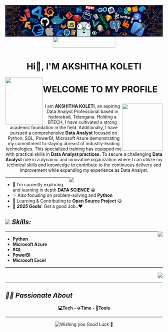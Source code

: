 <img align='center' src= "header.png">
<div align="center">
<a href = "https://drive.google.com/file/d/1A4vs-Yp4YyPu-_z2Xw7665AVfmZTsyYt/view?usp=sharing" ><img src="https://img.shields.io/badge/My_CV-Akshitha-blue" width="200" height="35"></a>
</div>

<h1 align="center">Hi👋, I'M AKSHITHA KOLETI </h1>
<p align="center">
<img align="left" src="https://media.tenor.com/l6hqyRVn4cwAAAAj/doctor-strange-in-the-multiverse-of-madness-doctor-strange.gif" width="120px" height="150px">
<h1><b> WELCOME TO MY PROFILE</b></p></h1>
<img align="right" src="https://media.tenor.com/mmlF_mTw310AAAAj/doctor-strange-in-the-multiverse-of-madness-doctor-strange.gif"  width="130px" height="150px">
</p>


<p align="center" width="150px"> 
I am <b>AKSHITHA KOLETI</b>, an aspiring Data Analyst Professional based in hyderabad, Telangana. Holding a BTECH, I have cultivated a strong academic foundation in the field. Additionally, I have pursued a comprehensive <b>Data Analyst</b> focused on Python, SQL, PowerBI, Microsoft Azure demonstrating my commitment to staying abreast of industry-leading technologies. This specialized training has equipped me with practical skills in <b> Data Analyst practices.</b> To secure a challenging <b>Data Analyst</b> role in a dynamic and innovative organization where I can utilize my technical skills and knowledge to contribute to the continuous delivery and improvement while expanding my experience as Data Analyst.
                             
</p>


<p align = 'right'>
<img align='right' src="https://media.giphy.com/media/ZVik7pBtu9dNS/giphy.gif" width="300px">
</p>

<hr>
<p align='left'>

- 🌱 I’m currently exploring and learning in depth <b>DATA SCIENCE</b> 😁<br>
- ✨ Also focusing on problem-solving and <b>Python</b> <br>
- 👯 Learning & Contributing to <b>Open Source Project</b> 😃<br>
- 🥅 <i><b>2025 Goals</b></i>: Get a good Job..❤️ <br>

</p>

## <img src="https://media2.giphy.com/media/QssGEmpkyEOhBCb7e1/giphy.gif?cid=ecf05e47a0n3gi1bfqntqmob8g9aid1oyj2wr3ds3mg700bl&rid=giphy.gif" width ="27"><i> Skills:      </i>      

<p align = 'right'>
<img align='right' src="https://media.tenor.com/fOD0TBLKQg8AAAAi/spider-man-no-way-home-marvel-studios.gif"  >
</p>

<hr>

<p align='left'>

- <b>Python</b><br>
- <b>Microsoft Azure</b> <br>
- <b>SQL</b><br>
- <b>PowerBI</b><br>
- <b>Microsoft Excel</b><br>

</p>



<hr>


<p align='right'>
<img align='center' src= "https://media.tenor.com/ivIQbWI5qe8AAAAi/spider-man-no-way-home-marvel-studios.gif"  > 
</p>
<hr>



 
## <i>🙋‍♂️ Passionate About </i> 
<p align = 'center'>
<b>💻Tech - ✈️Time - 🥅Tools </b>
</p>















<div align="center">

 

 
<hr>









 
<!-- Text Animation -->
<img height="120" alt="Wishing you Good Luck 🤞" width="100%" src="https://raw.githubusercontent.com/BrunnerLivio/brunnerlivio/master/images/marquee.svg" /> 

